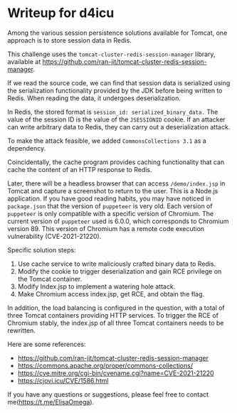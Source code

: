 # Writeup for d4icu

Among the various session persistence solutions available for Tomcat, one approach is to store session data in Redis.

This challenge uses the `tomcat-cluster-redis-session-manager` library, available at https://github.com/ran-jit/tomcat-cluster-redis-session-manager.

If we read the source code, we can find that session data is serialized using the serialization functionality provided by the JDK before being written to Redis. When reading the data, it undergoes deserialization.

In Redis, the stored format is `session_id: serialized_binary_data.`
The value of the session ID is the value of the `JSESSIONID` cookie.
If an attacker can write arbitrary data to Redis, they can carry out a deserialization attack.

To make the attack feasible, we added `CommonsCollections 3.1` as a dependency.

Coincidentally, the cache program provides caching functionality that can cache the content of an HTTP response to Redis.

Later, there will be a headless browser that can access `/demo/index.jsp` in Tomcat and capture a screenshot to return to the user.
This is a Node.js application. If you have good reading habits, you may have noticed in `package.json` that the version of `puppeteer` is very old. Each version of `puppeteer` is only compatible with a specific version of Chromium. The current version of `puppeteer` used is 6.0.0, which corresponds to Chromium version 89.
This version of Chromium has a remote code execution vulnerability (CVE-2021-21220).

Specific solution steps:

1. Use cache service to write maliciously crafted binary data to Redis.
2. Modify the cookie to trigger deserialization and gain RCE privilege on the Tomcat container.
3. Modify Index.jsp to implement a watering hole attack.
4. Make Chromium access index.jsp, get RCE, and obtain the flag.

In addition, the load balancing is configured in the question, with a total of three Tomcat containers providing HTTP services. To trigger the RCE of Chromium stably, the index.jsp of all three Tomcat containers needs to be rewritten.

Here are some references:

- https://github.com/ran-jit/tomcat-cluster-redis-session-manager
- https://commons.apache.org/proper/commons-collections/
- https://cve.mitre.org/cgi-bin/cvename.cgi?name=CVE-2021-21220
- https://cjovi.icu/CVE/1586.html


If you have any questions or suggestions, please feel free to contact me(https://t.me/ElisaOmega).
